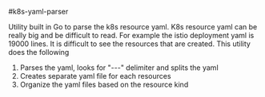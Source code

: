 #k8s-yaml-parser

Utility built in Go to parse the k8s resource yaml. K8s resource yaml can be really big and be difficult to read. For example the istio
deployment yaml is 19000 lines. It is difficult to see the resources that are created. This utility does the following

1. Parses the yaml, looks for "---" delimiter and splits the yaml
2. Creates separate yaml file for each resources
3. Organize the yaml files based on the resource kind

[](./Images/screenshot.jpg)
